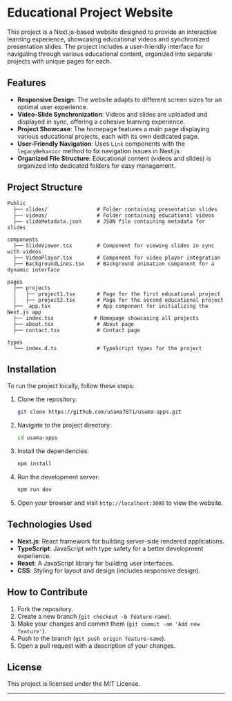 # Educational Project Website

This project is a Next.js-based website designed to provide an interactive learning experience, showcasing educational videos and synchronized presentation slides. The project includes a user-friendly interface for navigating through various educational content, organized into separate projects with unique pages for each.

## Features

- **Responsive Design**: The website adapts to different screen sizes for an optimal user experience.
- **Video-Slide Synchronization**: Videos and slides are uploaded and displayed in sync, offering a cohesive learning experience.
- **Project Showcase**: The homepage features a main page displaying various educational projects, each with its own dedicated page.
- **User-Friendly Navigation**: Uses `Link` components with the `legacyBehavior` method to fix navigation issues in Next.js.
- **Organized File Structure**: Educational content (videos and slides) is organized into dedicated folders for easy management.

## Project Structure

```
Public
  ├── slides/                # Folder containing presentation slides
  ├── videos/                # Folder containing educational videos
  ├── slideMetadata.json     # JSON file containing metadata for slides

components
  ├── SlideViewer.tsx        # Component for viewing slides in sync with videos
  ├── VideoPlayer.tsx        # Component for video player integration
  ├── BackgroundLines.tsx    # Background animation component for a dynamic interface

pages
  ├── projects
  │   ├── project1.tsx       # Page for the first educational project
  │   ├── project2.tsx       # Page for the second educational project
  ├── _app.tsx               # App component for initializing the Next.js app
  ├── index.tsx             # Homepage showcasing all projects
  ├── about.tsx              # About page
  ├── contact.tsx            # Contact page

types
  └── index.d.ts             # TypeScript types for the project
```

## Installation

To run the project locally, follow these steps:

1. Clone the repository:
   ```bash
   git clone https://github.com/usama7871/usama-apps.git
   ```

2. Navigate to the project directory:
   ```bash
   cd usama-apps
   ```

3. Install the dependencies:
   ```bash
   npm install
   ```

4. Run the development server:
   ```bash
   npm run dev
   ```

5. Open your browser and visit `http://localhost:3000` to view the website.

## Technologies Used

- **Next.js**: React framework for building server-side rendered applications.
- **TypeScript**: JavaScript with type safety for a better development experience.
- **React**: A JavaScript library for building user interfaces.
- **CSS**: Styling for layout and design (includes responsive design).

## How to Contribute

1. Fork the repository.
2. Create a new branch (`git checkout -b feature-name`).
3. Make your changes and commit them (`git commit -am 'Add new feature'`).
4. Push to the branch (`git push origin feature-name`).
5. Open a pull request with a description of your changes.

## License

This project is licensed under the MIT License.

---
